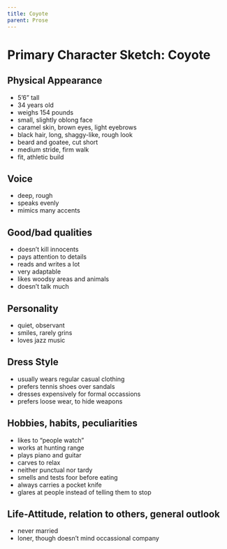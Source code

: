 ```yaml
---
title: Coyote
parent: Prose
---
```

# Primary Character Sketch: Coyote

## Physical Appearance

* 5’6” tall
* 34 years old
* weighs 154 pounds
* small, slightly oblong face
* caramel skin, brown eyes, light eyebrows
* black hair, long, shaggy-like, rough look
* beard and goatee, cut short
* medium stride, firm walk
* fit, athletic build

## Voice

* deep, rough
* speaks evenly
* mimics many accents

## Good/bad qualities

* doesn’t kill innocents
* pays attention to details
* reads and writes a lot
* very adaptable
* likes woodsy areas and animals
* doesn’t talk much

## Personality

* quiet, observant
* smiles, rarely grins
* loves jazz music

## Dress Style

* usually wears regular casual clothing
* prefers tennis shoes over sandals
* dresses expensively for formal occassions
* prefers loose wear, to hide weapons

## Hobbies, habits, peculiarities

* likes to “people watch”
* works at hunting range
* plays piano and guitar
* carves to relax
* neither punctual nor tardy
* smells and tests foor before eating
* always carries a pocket knife
* glares at people instead of telling them to stop

## Life-Attitude, relation to others, general outlook

* never married
* loner, though doesn’t mind occassional company
